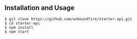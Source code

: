 ## Installation and Usage
    
    $ git clone https://github.com/unboundfire/starter-api.git
    $ cd starter-api
    $ npm install
    $ npm start
